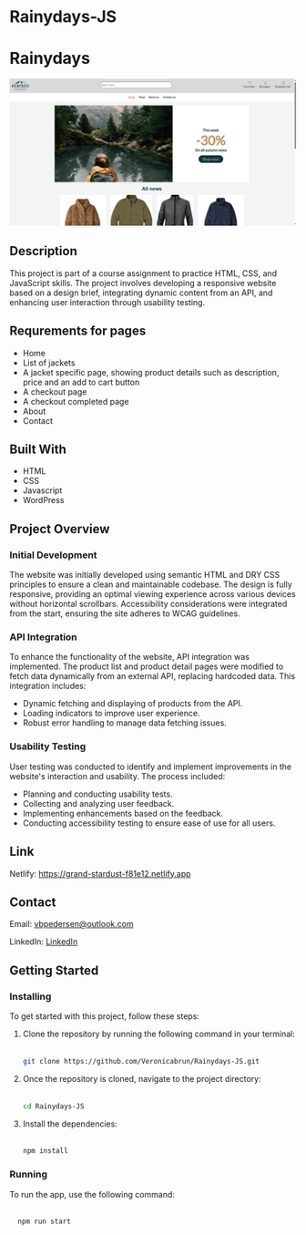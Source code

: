 # Rainydays-JS

# Rainydays

![The website's front page. Navigation menu at the top, followed by an image with green water and mountains in the background.]( https://github.com/Veronicabrun/Rainydays-JS/blob/main/2024-05-18_14h29_29.png?raw=true)

## Description

This project is part of a course assignment to practice HTML, CSS, and JavaScript skills. The project involves developing a responsive website based on a design brief, integrating dynamic content from an API, and enhancing user interaction through usability testing.

## Requrements for pages

- Home
- List of jackets
- A jacket specific page, showing product details such as description, price and an add to cart button
- A checkout page
- A checkout completed page
- About
- Contact

## Built With

- HTML
- CSS
- Javascript
- WordPress
  
## Project Overview

### Initial Development

The website was initially developed using semantic HTML and DRY CSS principles to ensure a clean and maintainable codebase. The design is fully responsive, providing an optimal viewing experience across various devices without horizontal scrollbars. Accessibility considerations were integrated from the start, ensuring the site adheres to WCAG guidelines.

### API Integration

To enhance the functionality of the website, API integration was implemented. The product list and product detail pages were modified to fetch data dynamically from an external API, replacing hardcoded data. This integration includes:

- Dynamic fetching and displaying of products from the API.
- Loading indicators to improve user experience.
- Robust error handling to manage data fetching issues.

### Usability Testing

User testing was conducted to identify and implement improvements in the website's interaction and usability. The process included:

- Planning and conducting usability tests.
- Collecting and analyzing user feedback.
- Implementing enhancements based on the feedback.
- Conducting accessibility testing to ensure ease of use for all users.

## Link

Netlify: https://grand-stardust-f81e12.netlify.app

## Contact
Email: vbpedersen@outlook.com

LinkedIn: [LinkedIn](https://linkedin.com/in/veronica-brun-pedersen-2860bb249)

## Getting Started

### Installing

To get started with this project, follow these steps:

1. Clone the repository by running the following command in your terminal:
   ```bash
   
   git clone https://github.com/Veronicabrun/Rainydays-JS.git

2. Once the repository is cloned, navigate to the project directory:
   ```bash
   
   cd Rainydays-JS
   
3. Install the dependencies:
   ```bash
   
   npm install

### Running
To run the app, use the following command:
 ```bash

   npm run start
